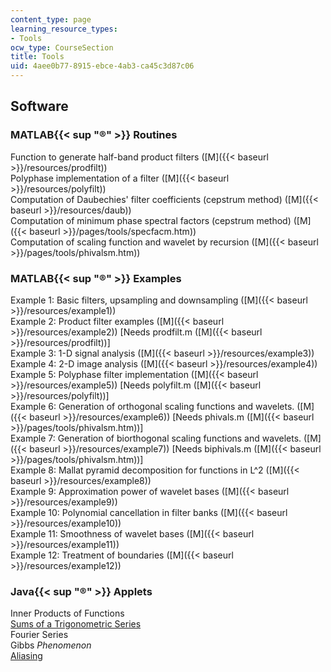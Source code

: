```yaml
---
content_type: page
learning_resource_types:
- Tools
ocw_type: CourseSection
title: Tools
uid: 4aee0b77-8915-ebce-4ab3-ca45c3d87c06
---
```


Software
--------

### MATLAB{{< sup "®" >}} Routines

Function to generate half-band product filters ([M]({{< baseurl >}}/resources/prodfilt))  
Polyphase implementation of a filter ([M]({{< baseurl >}}/resources/polyfilt))  
Computation of Daubechies' filter coefficients (cepstrum method) ([M]({{< baseurl >}}/resources/daub))  
Computation of minimum phase spectral factors (cepstrum method) ([M]({{< baseurl >}}/pages/tools/specfacm.htm))  
Computation of scaling function and wavelet by recursion ([M]({{< baseurl >}}/pages/tools/phivalsm.htm))

### MATLAB{{< sup "®" >}} Examples

Example 1: Basic filters, upsampling and downsampling ([M]({{< baseurl >}}/resources/example1))  
Example 2: Product filter examples ([M]({{< baseurl >}}/resources/example2)) \[Needs prodfilt.m ([M]({{< baseurl >}}/resources/prodfilt))\]  
Example 3: 1-D signal analysis ([M]({{< baseurl >}}/resources/example3))  
Example 4: 2-D image analysis ([M]({{< baseurl >}}/resources/example4))  
Example 5: Polyphase filter implementation ([M]({{< baseurl >}}/resources/example5)) \[Needs polyfilt.m ([M]({{< baseurl >}}/resources/polyfilt))\]  
Example 6: Generation of orthogonal scaling functions and wavelets. ([M]({{< baseurl >}}/resources/example6)) \[Needs phivals.m ([M]({{< baseurl >}}/pages/tools/phivalsm.htm))\]  
Example 7: Generation of biorthogonal scaling functions and wavelets. ([M]({{< baseurl >}}/resources/example7)) \[Needs biphivals.m ([M]({{< baseurl >}}/pages/tools/phivalsm.htm))\]  
Example 8: Mallat pyramid decomposition for functions in L^2 ([M]({{< baseurl >}}/resources/example8))  
Example 9: Approximation power of wavelet bases ([M]({{< baseurl >}}/resources/example9))  
Example 10: Polynomial cancellation in filter banks ([M]({{< baseurl >}}/resources/example10))  
Example 11: Smoothness of wavelet bases ([M]({{< baseurl >}}/resources/example11))  
Example 12: Treatment of boundaries ([M]({{< baseurl >}}/resources/example12))

### Java{{< sup "®" >}} Applets

Inner Products of Functions  
[Sums of a Trigonometric Series](http://www.math.drexel.edu/~pg/java/la_applets/FourierSynthesis/index.html)  
Fourier Series  
Gibbs _Phenomenon_  
[Aliasing](/ans7870/18/18.06/javademo/Aliasing/)